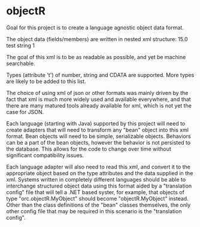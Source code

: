 # objectR
Goal for this project is to create a language agnostic object data format.

The object data (fields/members) are written in nested xml structure:
<o testObj1 t="org.objectR.MyObject">
  <f t="number">15.0</f>
  <f t="string">test string</f>
  <f t="CDATA"><![CDATA[test cdata]]></f>
  <o memberObj1 t="org.objectR.MemberObj">
    <f t="number">1</f>
  </o>
</o>

The goal of this xml is to be as readable as possible, and yet be machine searchable.

Types (attribute 't') of number, string and CDATA are supported. More types are likely to be added to this list.

The choice of using xml of json or other formats was mainly driven by the fact that xml is much more widely used and available everywhere, and that there are many matured tools already available for xml, which is not yet the case for JSON.

Each language (starting with Java) supported by this project will need to create adapters that will need to transform any "bean" object into this xml format. Bean objects will need to be simple, serializable objects. Behaviors can be a part of the bean objects, however the behavior is not persisted to the database. This allows for the code to change over time without significant compatibility issues.

Each language adapter will also need to read this xml, and convert it to the appropriate object based on the type attributes and the data supplied in the xml. Systems written in completely different languages should be able to interchange structured object data using this format aided by a "translation config" file that will tell a .NET based syster, for example, that objects of type "orc.objectR.MyObject" should become "objectR.MyObject" instead. Other than the class definitions of the "bean" classes themselves, the only other config file that may be required in this scenario is the "translation config".
